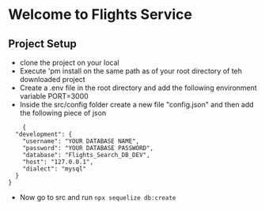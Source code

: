 # Welcome to Flights Service

## Project Setup
- clone the project on your local
- Execute 'pm install on the same path as of your root directory of teh
downloaded project
- Create a .env file in the root directory and add the following environment
variable
PORT=3000
- Inside the src/config folder create a new file "config.json" and then add
the following piece of json

```
    {
  "development": {
    "username": "YOUR DATABASE NAME",
    "password": "YOUR DATABASE PASSWORD",
    "database": "Flights_Search_DB_DEV",
    "host": "127.0.0.1",
    "dialect": "mysql"
  }
}
```

- Now go to src and run `npx sequelize db:create`
